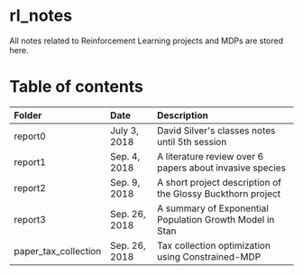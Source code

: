 # rl_notes
All notes related to Reinforcement Learning projects and MDPs are stored here. 

# Table of contents
| Folder | Date | Description |
| :----- | :--- | :---------- |
| report0 | July 3, 2018 | David Silver's classes notes until 5th session
| report1 | Sep. 4, 2018 | A literature review over 6 papers about invasive species
| report2 | Sep. 9, 2018 | A short project description of the Glossy Buckthorn project
| report3 | Sep. 26, 2018 | A summary of Exponential Population Growth Model in Stan
| paper_tax_collection | Sep. 26, 2018 | Tax collection optimization using Constrained-MDP
